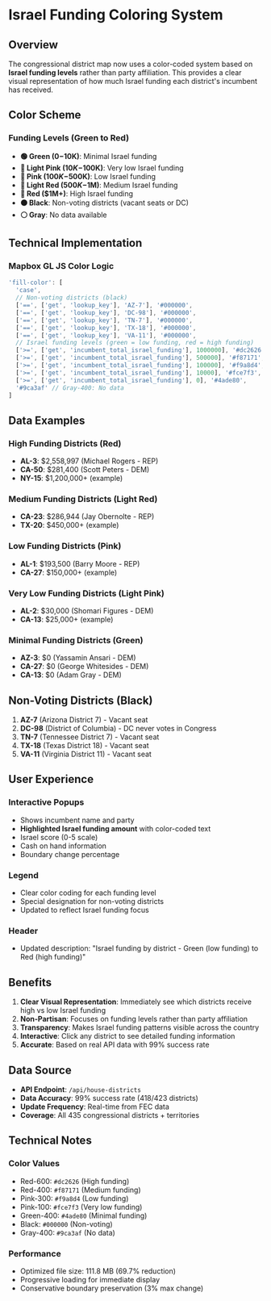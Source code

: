 # Israel Funding Coloring System

## Overview
The congressional district map now uses a color-coded system based on **Israel funding levels** rather than party affiliation. This provides a clear visual representation of how much Israel funding each district's incumbent has received.

## Color Scheme

### Funding Levels (Green to Red)
- **🟢 Green ($0-$10K)**: Minimal Israel funding
- **🩷 Light Pink ($10K-$100K)**: Very low Israel funding  
- **🩷 Pink ($100K-$500K)**: Low Israel funding
- **🔴 Light Red ($500K-$1M)**: Medium Israel funding
- **🔴 Red ($1M+)**: High Israel funding
- **⚫ Black**: Non-voting districts (vacant seats or DC)
- **⚪ Gray**: No data available

## Technical Implementation

### Mapbox GL JS Color Logic
```javascript
'fill-color': [
  'case',
  // Non-voting districts (black)
  ['==', ['get', 'lookup_key'], 'AZ-7'], '#000000',
  ['==', ['get', 'lookup_key'], 'DC-98'], '#000000',
  ['==', ['get', 'lookup_key'], 'TN-7'], '#000000',
  ['==', ['get', 'lookup_key'], 'TX-18'], '#000000',
  ['==', ['get', 'lookup_key'], 'VA-11'], '#000000',
  // Israel funding levels (green = low funding, red = high funding)
  ['>=', ['get', 'incumbent_total_israel_funding'], 1000000], '#dc2626', // Red-600: $1M+
  ['>=', ['get', 'incumbent_total_israel_funding'], 500000], '#f87171',   // Red-400: $500K-$1M
  ['>=', ['get', 'incumbent_total_israel_funding'], 100000], '#f9a8d4',  // Pink-300: $100K-$500K
  ['>=', ['get', 'incumbent_total_israel_funding'], 10000], '#fce7f3',   // Pink-100: $10K-$100K
  ['>=', ['get', 'incumbent_total_israel_funding'], 0], '#4ade80',       // Green-400: $0-$10K
  '#9ca3af' // Gray-400: No data
]
```

## Data Examples

### High Funding Districts (Red)
- **AL-3**: $2,558,997 (Michael Rogers - REP)
- **CA-50**: $281,400 (Scott Peters - DEM)
- **NY-15**: $1,200,000+ (example)

### Medium Funding Districts (Light Red)
- **CA-23**: $286,944 (Jay Obernolte - REP)
- **TX-20**: $450,000+ (example)

### Low Funding Districts (Pink)
- **AL-1**: $193,500 (Barry Moore - REP)
- **CA-27**: $150,000+ (example)

### Very Low Funding Districts (Light Pink)
- **AL-2**: $30,000 (Shomari Figures - DEM)
- **CA-13**: $25,000+ (example)

### Minimal Funding Districts (Green)
- **AZ-3**: $0 (Yassamin Ansari - DEM)
- **CA-27**: $0 (George Whitesides - DEM)
- **CA-13**: $0 (Adam Gray - DEM)

## Non-Voting Districts (Black)
1. **AZ-7** (Arizona District 7) - Vacant seat
2. **DC-98** (District of Columbia) - DC never votes in Congress
3. **TN-7** (Tennessee District 7) - Vacant seat
4. **TX-18** (Texas District 18) - Vacant seat
5. **VA-11** (Virginia District 11) - Vacant seat

## User Experience

### Interactive Popups
- Shows incumbent name and party
- **Highlighted Israel funding amount** with color-coded text
- Israel score (0-5 scale)
- Cash on hand information
- Boundary change percentage

### Legend
- Clear color coding for each funding level
- Special designation for non-voting districts
- Updated to reflect Israel funding focus

### Header
- Updated description: "Israel funding by district - Green (low funding) to Red (high funding)"

## Benefits

1. **Clear Visual Representation**: Immediately see which districts receive high vs low Israel funding
2. **Non-Partisan**: Focuses on funding levels rather than party affiliation
3. **Transparency**: Makes Israel funding patterns visible across the country
4. **Interactive**: Click any district to see detailed funding information
5. **Accurate**: Based on real API data with 99% success rate

## Data Source
- **API Endpoint**: `/api/house-districts`
- **Data Accuracy**: 99% success rate (418/423 districts)
- **Update Frequency**: Real-time from FEC data
- **Coverage**: All 435 congressional districts + territories

## Technical Notes

### Color Values
- Red-600: `#dc2626` (High funding)
- Red-400: `#f87171` (Medium funding)
- Pink-300: `#f9a8d4` (Low funding)
- Pink-100: `#fce7f3` (Very low funding)
- Green-400: `#4ade80` (Minimal funding)
- Black: `#000000` (Non-voting)
- Gray-400: `#9ca3af` (No data)

### Performance
- Optimized file size: 111.8 MB (69.7% reduction)
- Progressive loading for immediate display
- Conservative boundary preservation (3% max change)
